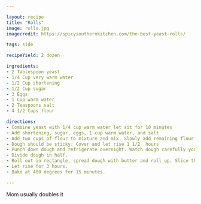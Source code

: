 ```yaml
---

layout: recipe
title: "Rolls"
image: rolls.jpg 
imagecredit: https://spicysouthernkitchen.com/the-best-yeast-rolls/

tags: side

recipeYield: 2 dozen

ingredients:
- 2 Tablespoon yeast
- 1/4 Cup very warm water
- 1/2 Cup shortening
- 1/2 Cup sugar
- 3 Eggs
- 1 Cup warm water
- 2 Teaspoons salt
- 4 1/2 Cups flour

directions:
- Combine yeast with 1/4 cup warm water let sit for 10 minutes
- Add shortening, sugar, eggs, 1 cup warm water, and salt
- Add two cups of flour to mixture and mix. Slowly add remaining flour
- Dough should be sticky. Cover and let rise 1 1/2  hours
- Punch down dough and refrigerate overnight. Watch dough carefully you may have to punch down several times.
- Divide dough in half. 
- Roll out in rectangle, spread dough with butter and roll up. Slice the dough with floss and put in muffin tins. Or roll out into circle and spread with butter. Cut in 12 pizza slice shape and roll into crescent shape. 
- Let rise for 3 hours.
- Bake at 400 degrees for 15 minutes.

---
```


Mom usually doubles it
